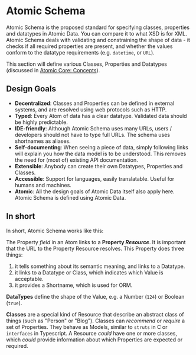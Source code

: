 # Atomic Schema

Atomic Schema is the proposed standard for specifying classes, properties and datatypes in Atomic Data.
You can compare it to what XSD is for XML.
Atomic Schema deals with validating and constraining the shape of data - it checks if all required properties are present, and whether the values conform to the datatype requirements (e.g. `datetime`, or `URL`).

This section will define various Classes, Properties and Datatypes (discussed in [Atomic Core: Concepts](../core/concepts.md)).

## Design Goals

- **Decentralized**: Classes and Properties can be defined in external systems, and are resolved using web protocols such as HTTP.
- **Typed**: Every Atom of data has a clear datatype. Validated data should be highly predictable.
- **IDE-friendly**: Although Atomic Schema uses many URLs, users / developers should not have to type full URLs. The schema uses shortnames as aliases.
- **Self-documenting**: When seeing a piece of data, simply following links will explain you how the data model is to be understood. This removes the need for (most of) existing API documentation.
- **Extensible**: Anybody can create their own Datatypes, Properties and Classes.
- **Accessible**: Support for languages, easily translatable. Useful for humans and machines.
- **Atomic**: All the design goals of Atomic Data itself also apply here. Atomic Schema is defined using Atomic Data.

## In short

In short, Atomic Schema works like this:

The Property _field_ in an Atom links to a **Property _Resource_**. It is important that the URL to the Property Resource resolves.
This Property does three things:

1. it tells something about its semantic meaning, and links to a Datatype.
1. it links to a Datatype or Class, which indicates which Value is acceptable.
1. it provides a Shortname, which is used for ORM.

**DataTypes** define the shape of the Value, e.g. a Number (`124`) or Boolean (`true`).

**Classes** are a special kind of Resource that describe an abstract class of things (such as "Person" or "Blog").
Classes can _recommend_ or _require_ a set of Properties.
They behave as Models, similar to `struts` in C or `interfaces` in Typescript.
A Resource _could_ have one or more classes, which _could_ provide information about which Properties are expected or required.
